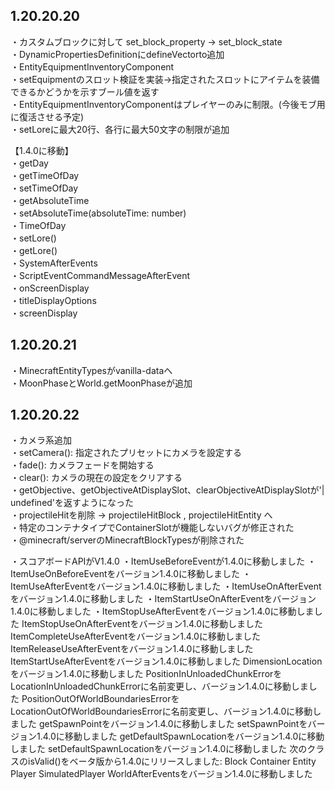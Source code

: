 ## 1.20.20.20
・カスタムブロックに対して set_block_property → set_block_state  
・DynamicPropertiesDefinitionにdefineVectorto追加  
・EntityEquipmentInventoryComponent  
  ・setEquipmentのスロット検証を実装→指定されたスロットにアイテムを装備できるかどうかを示すブール値を返す  
  ・EntityEquipmentInventoryComponentはプレイヤーのみに制限。(今後モブ用に復活させる予定)  
・setLoreに最大20行、各行に最大50文字の制限が追加  
   
【1.4.0に移動】    
・getDay  
・getTimeOfDay    
・setTimeOfDay      
・getAbsoluteTime    
・setAbsoluteTime(absoluteTime: number)    
・TimeOfDay    
・setLore()    
・getLore()     
・SystemAfterEvents    
・ScriptEventCommandMessageAfterEvent    
・onScreenDisplay    
・titleDisplayOptions    
・screenDisplay    
    
## 1.20.20.21
・MinecraftEntityTypesがvanilla-dataへ  
・MoonPhaseとWorld.getMoonPhaseが追加  
  
## 1.20.20.22
・カメラ系追加  
  ・setCamera(): 指定されたプリセットにカメラを設定する  
  ・fade(): カメラフェードを開始する  
  ・clear(): カメラの現在の設定をクリアする  
・getObjective、getObjectiveAtDisplaySlot、clearObjectiveAtDisplaySlotが'| undefined'を返すようになった  
・projectileHitを削除 → projectileHitBlock , projectileHitEntity へ  
・特定のコンテナタイプでContainerSlotが機能しないバグが修正された  
・@minecraft/serverのMinecraftBlockTypesが削除された

・スコアボードAPIがV1.4.0
・ItemUseBeforeEventが1.4.0に移動しました
・ItemUseOnBeforeEventをバージョン1.4.0に移動しました
・ItemUseAfterEventをバージョン1.4.0に移動しました
・ItemUseOnAfterEventをバージョン1.4.0に移動しました
・ItemStartUseOnAfterEventをバージョン1.4.0に移動しました
・ItemStopUseAfterEventをバージョン1.4.0に移動しました
ItemStopUseOnAfterEventをバージョン1.4.0に移動しました
ItemCompleteUseAfterEventをバージョン1.4.0に移動しました
ItemReleaseUseAfterEventをバージョン1.4.0に移動しました
ItemStartUseAfterEventをバージョン1.4.0に移動しました
DimensionLocationをバージョン1.4.0に移動しました
PositionInUnloadedChunkErrorをLocationInUnloadedChunkErrorに名前変更し、バージョン1.4.0に移動しました
PositionOutOfWorldBoundariesErrorをLocationOutOfWorldBoundariesErrorに名前変更し、バージョン1.4.0に移動しました
getSpawnPointをバージョン1.4.0に移動しました
setSpawnPointをバージョン1.4.0に移動しました
getDefaultSpawnLocationをバージョン1.4.0に移動しました
setDefaultSpawnLocationをバージョン1.4.0に移動しました
次のクラスのisValid()をベータ版から1.4.0にリリースしました:
Block
Container
Entity
Player
SimulatedPlayer
WorldAfterEventsをバージョン1.4.0に移動しました


